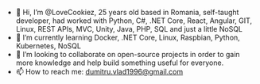 - 👋 Hi, I’m @LoveCookiez, 25 years old based in Romania, self-taught developer, had worked with Python, C#, .NET Core, React, Angular, GIT, Linux, REST APIs, MVC, Unity, Java, PHP, SQL and just a little NoSQL
- 🌱 I’m currently learning Docker, .NET Core, Linux, Raspbian, Python, Kubernetes, NoSQL
- 💞️ I’m looking to collaborate on open-source projects in order to gain more knowledge and help build something useful for everyone.
- 📫 How to reach me: dumitru.vlad1996@gmail.com

<!---
LoveCookiez/LoveCookiez is a ✨ special ✨ repository because its `README.md` (this file) appears on your GitHub profile.
You can click the Preview link to take a look at your changes.
--->
